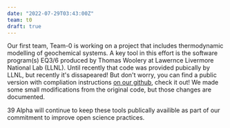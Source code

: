 ```yaml
---
date: "2022-07-29T03:43:00Z"
team: t0
draft: true
---
```


Our first team, Team-0 is working on a project that includes thermodynamic modelling of geochemical systems. A key tool in this effort is the software program(s) EQ3/6 produced by Thomas Woolery at Lawernce Livermore National Lab (LLNL). Until recently that code was provided pubically by LLNL, but recently it's dissapeared! But don't worry, you can find a public version with compliation instructions [on our github](https://github.com/39alpha/eq3_6), check it out! We made some small modifications from the original code, but those changes are documented. 

39 Alpha will continue to keep these tools publically availible as part of our commitment to improve open science practices. 